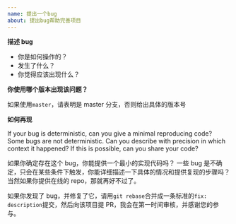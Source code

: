 ```yaml
---
name: 提出一个bug
about: 提出bug帮助完善项目
---
```


**描述 bug**

- 你是如何操作的？
- 发生了什么？
- 你觉得应该出现什么？

**你使用哪个版本出现该问题？**

如果使用`master`，请表明是 master 分支，否则给出具体的版本号

**如何再现**

If your bug is deterministic, can you give a minimal reproducing code?
Some bugs are not deterministic. Can you describe with precision in which context it happened?
If this is possible, can you share your code?

如果你确定存在这个 bug，你能提供一个最小的实现代码吗？
一些 bug 是不确定，只会在某些条件下触发，你能详细描述一下具体的情况和提供复现的步骤吗？
当然如果你提供在线的 repo，那就再好不过了。

如果你发现了 bug，并修复了它，请用`git rebase`合并成一条标准的`fix: description`提交，然后向该项目提 PR，我会在第一时间审核，并感谢您的参与。
